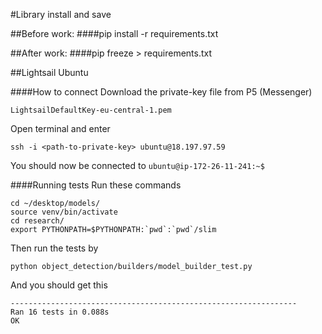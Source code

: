 #Library install and save


##Before work:
####pip install -r requirements.txt


##After work:
####pip freeze > requirements.txt


##Lightsail Ubuntu

####How to connect
Download the private-key file from P5 (Messenger)
    
    LightsailDefaultKey-eu-central-1.pem

Open terminal and enter

    ssh -i <path-to-private-key> ubuntu@18.197.97.59
    
You should now be connected to `ubuntu@ip-172-26-11-241:~$`


####Running tests
Run these commands

    cd ~/desktop/models/
    source venv/bin/activate
    cd research/
    export PYTHONPATH=$PYTHONPATH:`pwd`:`pwd`/slim
    
Then run the tests by

    python object_detection/builders/model_builder_test.py
    
And you should get this

    ----------------------------------------------------------------
    Ran 16 tests in 0.088s
    OK
    


